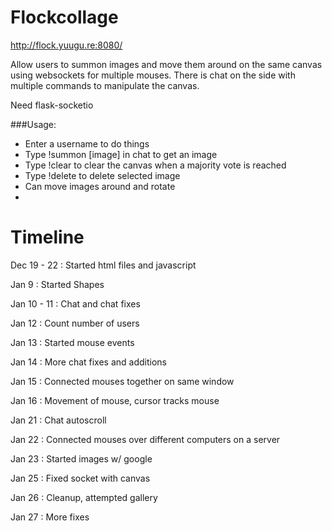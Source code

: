 Flockcollage
=========================
http://flock.yuugu.re:8080/

Allow users to summon images and move them around on the same canvas using websockets for multiple mouses. There is chat on the side with multiple commands to manipulate the canvas.

Need flask-socketio

###Usage:
  * Enter a username to do things
  * Type !summon [image] in chat to get an image 
  * Type !clear to clear the canvas when a majority vote is reached
  * Type !delete to delete selected image
  * Can move images around and rotate
  * 
 Timeline
 ========

 Dec 19 - 22 : Started html files and javascript
 
 Jan 9 : Started Shapes
 
 Jan 10 - 11 : Chat and chat fixes
 
 Jan 12 : Count number of users
 
 Jan 13 : Started mouse events
 
 Jan 14 : More chat fixes and additions
 
 Jan 15 : Connected mouses together on same window
 
 Jan 16 : Movement of mouse, cursor tracks mouse
 
 Jan 21 : Chat autoscroll
 
 Jan 22 : Connected mouses over different computers on a server
 
 Jan 23 : Started images w/ google
 
 Jan 25 : Fixed socket with canvas
 
 Jan 26 : Cleanup, attempted gallery
 
 Jan 27 : More fixes
